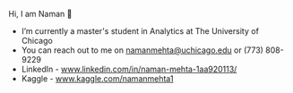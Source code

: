 Hi, I am Naman 👋
- I’m currently a master's student in Analytics at The University of Chicago
- You can reach out to me on namanmehta@uchicago.edu or (773) 808-9229
- LinkedIn - www.linkedin.com/in/naman-mehta-1aa920113/
- Kaggle - www.kaggle.com/namanmehta1
